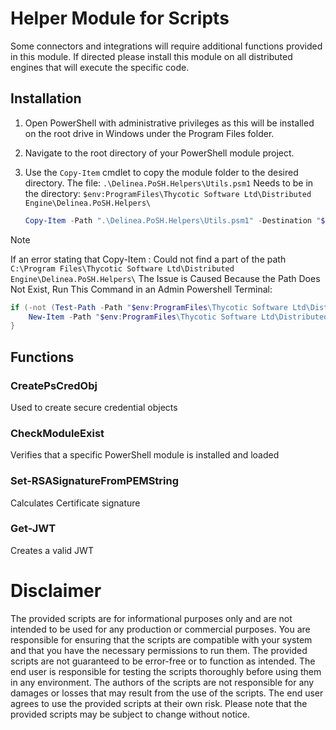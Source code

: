 # Helper Module for Scripts
Some connectors and integrations will require additional functions provided in this module. If directed please install this module on all distributed engines that will execute the specific code.

## Installation

1. Open PowerShell with administrative privileges as this will be installed on the root drive in Windows under the Program Files folder.
1. Navigate to the root directory of your PowerShell module project.
1. Use the `Copy-Item` cmdlet to copy the module folder to the desired directory. The file: `.\Delinea.PoSH.Helpers\Utils.psm1` Needs to be in the directory: `$env:ProgramFiles\Thycotic Software Ltd\Distributed Engine\Delinea.PoSH.Helpers\`

   ```powershell
   Copy-Item -Path ".\Delinea.PoSH.Helpers\Utils.psm1" -Destination "$env:ProgramFiles\Thycotic Software Ltd\Distributed Engine\Delinea.PoSH.Helpers\" -Recurse -Force

>[!NOTE]
>If an error stating that Copy-Item : Could not find a part of the path ```C:\Program Files\Thycotic Software Ltd\Distributed Engine\Delinea.PoSH.Helpers\```
>The Issue is Caused Because the Path Does Not Exist, Run This Command in an Admin Powershell Terminal:
```powershell 
if (-not (Test-Path -Path "$env:ProgramFiles\Thycotic Software Ltd\Distributed Engine\Delinea.PoSH.Helpers" -PathType Container)) {
    New-Item -Path "$env:ProgramFiles\Thycotic Software Ltd\Distributed Engine\Delinea.PoSH.Helpers" -ItemType Directory
}
```


## Functions

### CreatePsCredObj
Used to create secure credential objects

### CheckModuleExist
Verifies that a specific PowerShell module is installed and loaded

### Set-RSASignatureFromPEMString
Calculates Certificate signature

### Get-JWT
Creates a valid JWT


# Disclaimer
The provided scripts are for informational purposes only and are not intended to be used for any production or commercial purposes. You are responsible for ensuring that the scripts are compatible with your system and that you have the necessary permissions to run them. The provided scripts are not guaranteed to be error-free or to function as intended. The end user is responsible for testing the scripts thoroughly before using them in any environment. The authors of the scripts are not responsible for any damages or losses that may result from the use of the scripts. The end user agrees to use the provided scripts at their own risk. Please note that the provided scripts may be subject to change without notice.

